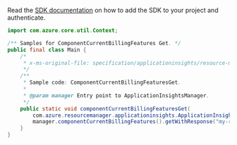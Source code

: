 Read the [SDK documentation](https://github.com/Azure/azure-sdk-for-java/blob/azure-resourcemanager-applicationinsights_1.0.0-beta.3/sdk/applicationinsights/azure-resourcemanager-applicationinsights/README.md) on how to add the SDK to your project and authenticate.

```java
import com.azure.core.util.Context;

/** Samples for ComponentCurrentBillingFeatures Get. */
public final class Main {
    /*
     * x-ms-original-file: specification/applicationinsights/resource-manager/Microsoft.Insights/stable/2015-05-01/examples/CurrentBillingFeaturesGet.json
     */
    /**
     * Sample code: ComponentCurrentBillingFeaturesGet.
     *
     * @param manager Entry point to ApplicationInsightsManager.
     */
    public static void componentCurrentBillingFeaturesGet(
        com.azure.resourcemanager.applicationinsights.ApplicationInsightsManager manager) {
        manager.componentCurrentBillingFeatures().getWithResponse("my-resource-group", "my-component", Context.NONE);
    }
}
```
